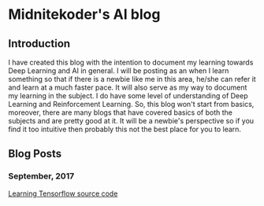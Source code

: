 # Midnitekoder's AI blog
## Introduction
I have created this blog with the intention to document my learning towards Deep Learning and AI in general. I will be posting as an when I learn something so that if there is a newbie like me in this area, he/she can refer it and learn at a much faster pace. It will also serve as my way to document my learning in the subject. I do have some level of understanding of Deep Learning and Reinforcement Learning. So, this blog won't start from basics, moreover, there are many blogs that have covered basics of both the subjects and are pretty good at it. It will be a newbie's perspective so if you find it too intuitive then probably this not the best place for you to learn.

## Blog Posts
### September, 2017
[Learning Tensorflow source code](2017/09/learningTensorflow)

